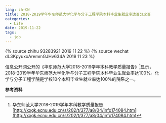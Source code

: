 ```yaml
---
lang: zh-CN
title: 2018-2019学年华东师范大学化学与分子工程学院本科毕业生就业率达百分之百
categories:
  - Life
date: 2019-11-22
tags:
  - job
---
```

{% source zhihu 93283921 2019 11 22 %}
{% source wechat dL3KpyuxoAremmGJHv634A 2019 11 23 %}

信息公开网公开的《华东师范大学2018-2019学年本科教学质量报告》[^1]显示，2018-2019学年华东师范大学化学与分子工程学院本科毕业生就业率达100%。化学与分子工程学院是学校10个本科毕业生就业率达100%的院系之一。
<!--more-->

**参考资料**  
[^1]: 华东师范大学2018-2019学年本科教学质量报告 [http://xxgk.ecnu.edu.cn/s/202/t/377/a8/04/info174084.htm](http://xxgk.ecnu.edu.cn/s/202/t/377/a8/04/info174084.htm)

